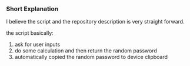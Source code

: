 ### Short Explanation

I believe the script and the repository description is very straight forward.

the script basically:

1. ask for user inputs
2. do some calculation and then return the random password
3. automatically copied the random password to device clipboard
